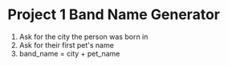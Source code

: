 # Project 1 Band Name Generator

1. Ask for the city the person was born in
2. Ask for their first pet's name
3. band_name = city + pet_name
